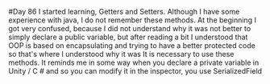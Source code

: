#Day 86
I started learning, Getters and Setters. Although I have some experience with java, I do not remember these methods. At the beginning I got very confused, because I did not understand why it was not better to simply declare a public variable, but after reading a bit I understood that OOP is based on encapsulating and trying to have a better protected code so that's where I understood why it was It is necessary to use these methods.
It reminds me in some way when you declare a private variable in Unity / C # and so you can modify it in the inspector, you use SerializedField